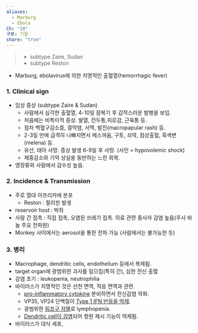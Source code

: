 ```yaml
---
aliases:
  - Marburg
  - Ebola
Ch: "19"
구분: 기말
share: "true"
---
```


>  - subtype Zaire, Sudan
>  - subtype Reston

- Marburg, ebolavirus에 의한 치명적인 출혈열(hemorrhagic fever)

### 1. Clinical sign
- 임상 증상 (subtype Zaire & Sudan)
	- 사람에서 심각한 출혈열, 4-10일 잠복기 후 갑작스러운 발병을 보임.
	- 처음에는 비특이적 증상. 발열, 전두통,피로감, 근육통 등.
	- 점차 백혈구감소증, 결막염, 서맥, 발진(macropapular rash) 등.
	- 2-3일 만에 급격히 나빠지면서 메스꺼움, 구토, 쇠약, 점상출혈, 흑색변(melena) 등.
	- 유산, 태아 사망. 증상 발생 6-9일 후 사망. (사인 = hypovolemic shock)
	- 체중감소와 기억 상실을 동반하는 느린 회복.
- 영장류와 사람에서 감수성 높음.

### 2. Incidence & Transmission
- 주로 열대 아프리카에 분포
	- Reston : 필리핀 발생
- reservoir host : 박쥐
- 사람 간 접촉 : 직접 접촉, 오염된 쓰레기 접촉. 의료 관련 종사자 감염 높음(주사 바늘 주요 전파원)
- Monkey 사이에서는 aerosol을 통한 전파 가능 (사람에서는 불가능한 듯)

### 3. 병리
- Macrophage, dendritic cells, endothelium 등에서 복제됨.
- target organ에 광범위한 괴사를 일으킴(특히 간), 심한 전신 출혈
- 감염 초기 : leukopenia, neutrophilia
- 바이러스가 치명적인 것은 선천 면역, 적응 면역과 관련.
	- <u>pro-inflammatory cytokine</u> 분비하면서 전신감염 악화.
	- VP35, VP24 단백질이 <u>Type 1 IFN 반응을 억제</u>.
	- 광범위한 <u>림프구 자멸</u>로 lymphopenia.
	- <u>Dendritic cell이 감염</u>되어 항원 제시 기능이 억제됨. 
- 바이러스가 대식 세포,